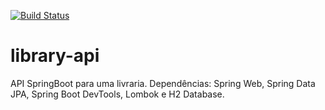 [![Build Status](https://travis-ci.com/Lucas-Angelo/library-api.svg?branch=main)](https://travis-ci.com/Lucas-Angelo/library-api)
# library-api
API SpringBoot para uma livraria. Dependências: Spring Web, Spring Data JPA, Spring Boot DevTools, Lombok e H2 Database.
